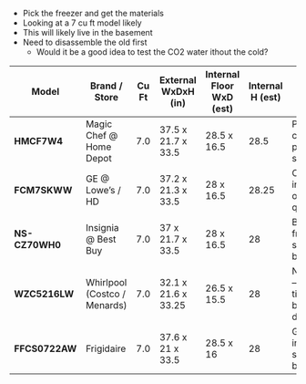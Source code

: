 * Pick the freezer and get the materials
* Looking at a 7 cu ft model likely
* This will likely live in the basement
* Need to disassemble the old first
	* Would it be a good idea to test the CO2 water ithout the cold?

|Model|Brand / Store|Cu Ft|External WxDxH (in)|Internal Floor WxD (est)|Internal H (est)|Notes|
|---|---|---|---|---|---|---|
|**HMCF7W4**|Magic Chef @ Home Depot|7.0|37.5 x 21.7 x 33.5|28.5 x 16.5|28.5|Popular choice, plenty of space|
|**FCM7SKWW**|GE @ Lowe’s / HD|7.0|37.2 x 21.3 x 33.5|28 x 16.5|28.25|Clean interior, often quiet|
|**NS-CZ70WH0**|Insignia @ Best Buy|7.0|37 x 21.7 x 33.5|28 x 16.5|28|Budget-friendly, simple build|
|**WZC5216LW**|Whirlpool (Costco / Menards)|7.0|32.1 x 21.6 x 33.25|26.5 x 15.5|28|Narrower — may be tight fit but doable|
|**FFCS0722AW**|Frigidaire|7.0|37.6 x 21 x 33.5|28.5 x 16|28|Good insulation, slightly bulky lid|
